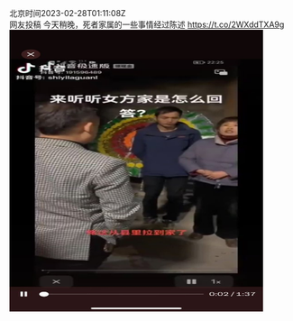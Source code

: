 北京时间2023-02-28T01:11:08Z<br>网友投稿
今天稍晚，死者家属的一些事情经过陈述 https://t.co/2WXddTXA9g<br><img src='/temp/video/2023/x-Month-2/aw-Day-28/whyyoutouzhele/1630254215674187778_0.jpg' width='450' height='500'><br><br>